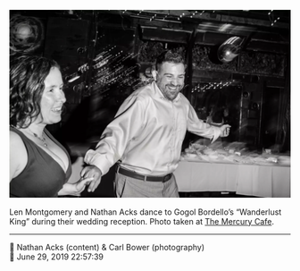 ![Len Montgomery and Nathan Acks dance](assets/15f5609c91cdd0d2a9a7c3d5cce4d3d2.webp)

Len Montgomery and Nathan Acks dance to Gogol Bordello’s “Wanderlust King” during their wedding reception. Photo taken at [The Mercury Cafe](http://mercurycafe.com/).

- - - -

<span aria-hidden="true">👥</span> Nathan Acks (content) & Carl Bower (photography)  
<span aria-hidden="true">📅</span> June 29, 2019 22:57:39
